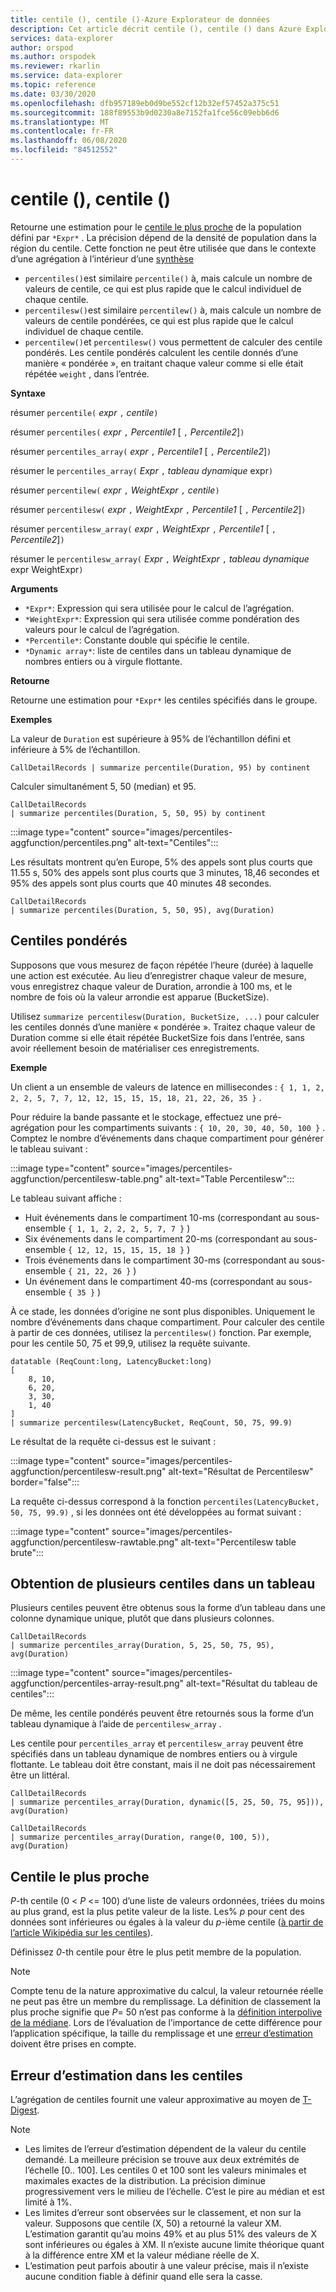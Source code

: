```yaml
---
title: centile (), centile ()-Azure Explorateur de données
description: Cet article décrit centile (), centile () dans Azure Explorateur de données.
services: data-explorer
author: orspod
ms.author: orspodek
ms.reviewer: rkarlin
ms.service: data-explorer
ms.topic: reference
ms.date: 03/30/2020
ms.openlocfilehash: dfb957189eb0d9be552cf12b32ef57452a375c51
ms.sourcegitcommit: 188f89553b9d0230a8e7152fa1fce56c09ebb6d6
ms.translationtype: MT
ms.contentlocale: fr-FR
ms.lasthandoff: 06/08/2020
ms.locfileid: "84512552"
---
```

# <a name="percentile-percentiles"></a>centile (), centile ()

Retourne une estimation pour le [centile le plus proche](#nearest-rank-percentile) de la population défini par `*Expr*` .
La précision dépend de la densité de population dans la région du centile. Cette fonction ne peut être utilisée que dans le contexte d’une agrégation à l’intérieur d’une [synthèse](summarizeoperator.md)

* `percentiles()`est similaire `percentile()` à, mais calcule un nombre de valeurs de centile, ce qui est plus rapide que le calcul individuel de chaque centile.
* `percentilesw()`est similaire `percentilew()` à, mais calcule un nombre de valeurs de centile pondérées, ce qui est plus rapide que le calcul individuel de chaque centile.
* `percentilew()`et `percentilesw()` vous permettent de calculer des centile pondérés. Les centile pondérés calculent les centile donnés d’une manière « pondérée », en traitant chaque valeur comme si elle était répétée `weight` , dans l’entrée.

**Syntaxe**

résumer `percentile(` *expr* `,` *centile*`)`

résumer `percentiles(` *expr* `,` *Percentile1* [ `,` *Percentile2*]`)`

résumer `percentiles_array(` *expr* `,` *Percentile1* [ `,` *Percentile2*]`)`

résumer le `percentiles_array(` *Expr* `,` *tableau dynamique* expr`)`

résumer `percentilew(` *expr* `,` *WeightExpr* `,` *centile*`)`

résumer `percentilesw(` *expr* `,` *WeightExpr* `,` *Percentile1* [ `,` *Percentile2*]`)`

résumer `percentilesw_array(` *expr* `,` *WeightExpr* `,` *Percentile1* [ `,` *Percentile2*]`)`

résumer le `percentilesw_array(` *Expr* `,` *WeightExpr* `,` *tableau dynamique* expr WeightExpr`)`

**Arguments**

* `*Expr*`: Expression qui sera utilisée pour le calcul de l’agrégation.
* `*WeightExpr*`: Expression qui sera utilisée comme pondération des valeurs pour le calcul de l’agrégation.
* `*Percentile*`: Constante double qui spécifie le centile.
* `*Dynamic array*`: liste de centiles dans un tableau dynamique de nombres entiers ou à virgule flottante.

**Retourne**

Retourne une estimation pour `*Expr*` les centiles spécifiés dans le groupe. 

**Exemples**

La valeur de `Duration` est supérieure à 95% de l’échantillon défini et inférieure à 5% de l’échantillon.

```kusto
CallDetailRecords | summarize percentile(Duration, 95) by continent
```

Calculer simultanément 5, 50 (median) et 95.

```kusto
CallDetailRecords 
| summarize percentiles(Duration, 5, 50, 95) by continent
```

:::image type="content" source="images/percentiles-aggfunction/percentiles.png" alt-text="Centiles":::

Les résultats montrent qu’en Europe, 5% des appels sont plus courts que 11.55 s, 50% des appels sont plus courts que 3 minutes, 18,46 secondes et 95% des appels sont plus courts que 40 minutes 48 secondes.

```kusto
CallDetailRecords 
| summarize percentiles(Duration, 5, 50, 95), avg(Duration)
```

## <a name="weighted-percentiles"></a>Centiles pondérés

Supposons que vous mesurez de façon répétée l’heure (durée) à laquelle une action est exécutée. Au lieu d’enregistrer chaque valeur de mesure, vous enregistrez chaque valeur de Duration, arrondie à 100 ms, et le nombre de fois où la valeur arrondie est apparue (BucketSize).

Utilisez `summarize percentilesw(Duration, BucketSize, ...)` pour calculer les centiles donnés d’une manière « pondérée ». Traitez chaque valeur de Duration comme si elle était répétée BucketSize fois dans l’entrée, sans avoir réellement besoin de matérialiser ces enregistrements.

**Exemple**

Un client a un ensemble de valeurs de latence en millisecondes : `{ 1, 1, 2, 2, 2, 5, 7, 7, 12, 12, 15, 15, 15, 18, 21, 22, 26, 35 }` .

Pour réduire la bande passante et le stockage, effectuez une pré-agrégation pour les compartiments suivants : `{ 10, 20, 30, 40, 50, 100 }` . Comptez le nombre d’événements dans chaque compartiment pour générer le tableau suivant :

:::image type="content" source="images/percentiles-aggfunction/percentilesw-table.png" alt-text="Table Percentilesw":::

Le tableau suivant affiche :
 * Huit événements dans le compartiment 10-ms (correspondant au sous-ensemble `{ 1, 1, 2, 2, 2, 5, 7, 7 }` )
 * Six événements dans le compartiment 20-ms (correspondant au sous-ensemble `{ 12, 12, 15, 15, 15, 18 }` )
 * Trois événements dans le compartiment 30-ms (correspondant au sous-ensemble `{ 21, 22, 26 }` )
 * Un événement dans le compartiment 40-ms (correspondant au sous-ensemble `{ 35 }` )

À ce stade, les données d’origine ne sont plus disponibles. Uniquement le nombre d’événements dans chaque compartiment. Pour calculer des centile à partir de ces données, utilisez la `percentilesw()` fonction.
Par exemple, pour les centile 50, 75 et 99,9, utilisez la requête suivante.

```kusto
datatable (ReqCount:long, LatencyBucket:long) 
[ 
    8, 10, 
    6, 20, 
    3, 30, 
    1, 40 
]
| summarize percentilesw(LatencyBucket, ReqCount, 50, 75, 99.9) 
```

Le résultat de la requête ci-dessus est le suivant :

:::image type="content" source="images/percentiles-aggfunction/percentilesw-result.png" alt-text="Résultat de Percentilesw" border="false":::


La requête ci-dessus correspond à la fonction `percentiles(LatencyBucket, 50, 75, 99.9)` , si les données ont été développées au format suivant :

:::image type="content" source="images/percentiles-aggfunction/percentilesw-rawtable.png" alt-text="Percentilesw table brute":::

## <a name="getting-multiple-percentiles-in-an-array"></a>Obtention de plusieurs centiles dans un tableau

Plusieurs centiles peuvent être obtenus sous la forme d’un tableau dans une colonne dynamique unique, plutôt que dans plusieurs colonnes.

```kusto
CallDetailRecords 
| summarize percentiles_array(Duration, 5, 25, 50, 75, 95), avg(Duration)
```

:::image type="content" source="images/percentiles-aggfunction/percentiles-array-result.png" alt-text="Résultat du tableau de centiles":::

De même, les centile pondérés peuvent être retournés sous la forme d’un tableau dynamique à l’aide de `percentilesw_array` .

Les centile pour `percentiles_array` et `percentilesw_array` peuvent être spécifiés dans un tableau dynamique de nombres entiers ou à virgule flottante. Le tableau doit être constant, mais il ne doit pas nécessairement être un littéral.

```kusto
CallDetailRecords 
| summarize percentiles_array(Duration, dynamic([5, 25, 50, 75, 95])), avg(Duration)
```

```kusto
CallDetailRecords 
| summarize percentiles_array(Duration, range(0, 100, 5)), avg(Duration)
```

## <a name="nearest-rank-percentile"></a>Centile le plus proche

*P*-th centile (0 < *P* <= 100) d’une liste de valeurs ordonnées, triées du moins au plus grand, est la plus petite valeur de la liste. Les% *p* pour cent des données sont inférieures ou égales à la valeur du *p*-ième centile ([à partir de l’article Wikipédia sur les centiles](https://en.wikipedia.org/wiki/Percentile#The_Nearest_Rank_method)).

Définissez *0*-th centile pour être le plus petit membre de la population.

>[!NOTE]
> Compte tenu de la nature approximative du calcul, la valeur retournée réelle ne peut pas être un membre du remplissage.
> La définition de classement la plus proche signifie que *P*= 50 n’est pas conforme à la [définition interpolive de la médiane](https://en.wikipedia.org/wiki/Median). Lors de l’évaluation de l’importance de cette différence pour l’application spécifique, la taille du remplissage et une [erreur d’estimation](#estimation-error-in-percentiles) doivent être prises en compte.

## <a name="estimation-error-in-percentiles"></a>Erreur d’estimation dans les centiles

L’agrégation de centiles fournit une valeur approximative au moyen de [T-Digest](https://github.com/tdunning/t-digest/blob/master/docs/t-digest-paper/histo.pdf).

>[!NOTE]
> * Les limites de l’erreur d’estimation dépendent de la valeur du centile demandé. La meilleure précision se trouve aux deux extrémités de l’échelle [0.. 100]. Les centiles 0 et 100 sont les valeurs minimales et maximales exactes de la distribution. La précision diminue progressivement vers le milieu de l’échelle. C’est le pire au médian et est limité à 1%.
> * Les limites d’erreur sont observées sur le classement, et non sur la valeur. Supposons que centile (X, 50) a retourné la valeur XM. L’estimation garantit qu’au moins 49% et au plus 51% des valeurs de X sont inférieures ou égales à XM. Il n’existe aucune limite théorique quant à la différence entre XM et la valeur médiane réelle de X.
> * L’estimation peut parfois aboutir à une valeur précise, mais il n’existe aucune condition fiable à définir quand elle sera la casse.
